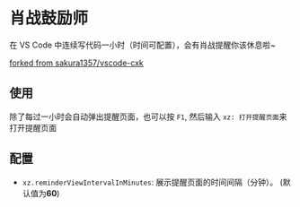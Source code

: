 # 肖战鼓励师

在 VS Code 中连续写代码一小时（时间可配置），会有肖战提醒你该休息啦~

[forked from sakura1357/vscode-cxk](https://github.com/sakura1357/vscode-cxk)

## 使用

除了每过一小时会自动弹出提醒页面，也可以按 `F1`, 然后输入 `xz: 打开提醒页面`来打开提醒页面

## 配置

* `xz.reminderViewIntervalInMinutes`: 展示提醒页面的时间间隔（分钟）。 (默认值为**60**)
